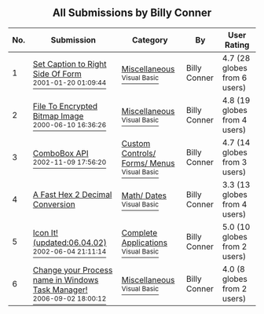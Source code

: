 ﻿<div align="center">

## All Submissions by Billy Conner

</div>

No.  | Submission | Category | By   | User Rating
---- | ---------- | -------- | ---- | -----------
1 | [Set Caption to Right Side Of Form<br /><sup>2001-01-20 01:09:44</sup>](https://github.com/Planet-Source-Code/billy-conner-set-caption-to-right-side-of-form__1-14570) | [Miscellaneous<br /><sup>Visual Basic</sup>](../ByCategory/miscellaneous__1-1.md) | Billy Conner | 4.7 (28 globes from 6 users)
2 | [File To Encrypted Bitmap Image<br /><sup>2000-06-10 16:36:26</sup>](https://github.com/Planet-Source-Code/billy-conner-file-to-encrypted-bitmap-image__1-8804) | [Miscellaneous<br /><sup>Visual Basic</sup>](../ByCategory/miscellaneous__1-1.md) | Billy Conner | 4.8 (19 globes from 4 users)
3 | [ComboBox API<br /><sup>2002-11-09 17:56:20</sup>](https://github.com/Planet-Source-Code/billy-conner-combobox-api__1-40572) | [Custom Controls/ Forms/  Menus<br /><sup>Visual Basic</sup>](../ByCategory/custom-controls-forms-menus__1-4.md) | Billy Conner | 4.7 (14 globes from 3 users)
4 | [A Fast Hex 2 Decimal Conversion<br />](https://github.com/Planet-Source-Code/billy-conner-a-fast-hex-2-decimal-conversion__1-6417) | [Math/ Dates<br /><sup>Visual Basic</sup>](../ByCategory/math-dates__1-37.md) | Billy Conner | 3.3 (13 globes from 4 users)
5 | [Icon It\!  \(updated:06\.04\.02\)<br /><sup>2002-06-04 21:11:14</sup>](https://github.com/Planet-Source-Code/billy-conner-icon-it-updated-06-04-02__1-6389) | [Complete Applications<br /><sup>Visual Basic</sup>](../ByCategory/complete-applications__1-27.md) | Billy Conner | 5.0 (10 globes from 2 users)
6 | [Change your Process name in Windows Task Manager\!<br /><sup>2006-09-02 18:00:12</sup>](https://github.com/Planet-Source-Code/billy-conner-change-your-process-name-in-windows-task-manager__1-66443) | [Miscellaneous<br /><sup>Visual Basic</sup>](../ByCategory/miscellaneous__1-1.md) | Billy Conner | 4.0 (8 globes from 2 users)
